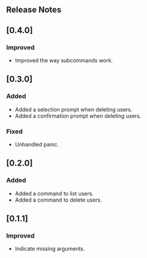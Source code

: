 ## Release Notes

## [0.4.0]

### Improved

- Improved the way subcommands work.

## [0.3.0]

### Added

- Added a selection prompt when deleting users.
- Added a confirmation prompt when deleting users.

### Fixed

- Unhandled panic.

## [0.2.0]

### Added

- Added a command to list users.
- Added a command to delete users.

## [0.1.1]

### Improved

- Indicate missing arguments.
